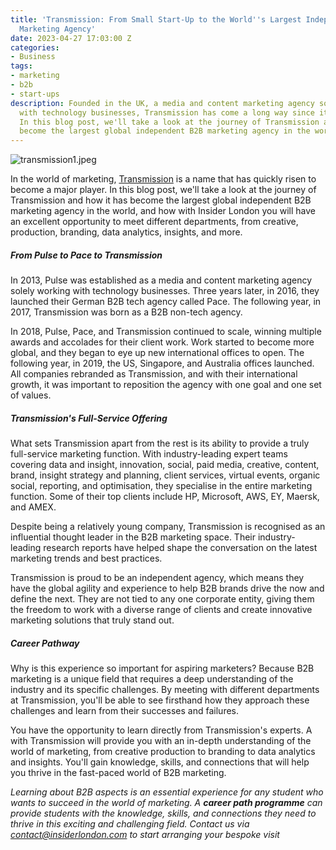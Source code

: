 ```yaml
---
title: 'Transmission: From Small Start-Up to the World''s Largest Independent B2B
  Marketing Agency'
date: 2023-04-27 17:03:00 Z
categories:
- Business
tags:
- marketing
- b2b
- start-ups
description: Founded in the UK, a media and content marketing agency solely working
  with technology businesses, Transmission has come a long way since its early days.
  In this blog post, we'll take a look at the journey of Transmission and how it has
  become the largest global independent B2B marketing agency in the world.
---
```


![transmission1.jpeg](/uploads/transmission1.jpeg)

In the world of marketing, [Transmission](https://transmissionagency.com/en-gb) is a name that has quickly risen to become a major player. In this blog post, we'll take a look at the journey of Transmission and how it has become the largest global independent B2B marketing agency in the world, and how with Insider London you will have an excellent opportunity to meet different departments, from creative, production, branding, data analytics, insights, and more.

##### From Pulse to Pace to Transmission

In 2013, Pulse was established as a media and content marketing agency solely working with technology businesses. Three years later, in 2016, they launched their German B2B tech agency called Pace. The following year, in 2017, Transmission was born as a B2B non-tech agency.

In 2018, Pulse, Pace, and Transmission continued to scale, winning multiple awards and accolades for their client work. Work started to become more global, and they began to eye up new international offices to open. The following year, in 2019, the US, Singapore, and Australia offices launched. All companies rebranded as Transmission, and with their international growth, it was important to reposition the agency with one goal and one set of values.  

##### Transmission's Full-Service Offering

What sets Transmission apart from the rest is its ability to provide a truly full-service marketing function. With industry-leading expert teams covering data and insight, innovation, social, paid media, creative, content, brand, insight strategy and planning, client services, virtual events, organic social, reporting, and optimisation, they specialise in the entire marketing function. Some of their top clients include HP, Microsoft, AWS, EY, Maersk, and AMEX.

Despite being a relatively young company, Transmission is recognised as an influential thought leader in the B2B marketing space. Their industry-leading research reports have helped shape the conversation on the latest marketing trends and best practices. 

Transmission is proud to be an independent agency, which means they have the global agility and experience to help B2B brands drive the now and define the next. They are not tied to any one corporate entity, giving them the freedom to work with a diverse range of clients and create innovative marketing solutions that truly stand out.

##### Career Pathway

Why is this experience so important for aspiring marketers? Because B2B marketing is a unique field that requires a deep understanding of the industry and its specific challenges. By meeting with different departments at Transmission, you'll be able to see firsthand how they approach these challenges and learn from their successes and failures.

You have the opportunity to learn directly from Transmission's experts. A with Transmission will provide you with an in-depth understanding of the world of marketing, from creative production to branding to data analytics and insights. You'll gain knowledge, skills, and connections that will help you thrive in the fast-paced world of B2B marketing.

*Learning about B2B aspects is an essential experience for any student who wants to succeed in the world of marketing. A **career path programme** can provide students with the knowledge, skills, and connections they need to thrive in this exciting and challenging field. Contact us via <a href="mailto:contact@insiderlondon.com">contact@insiderlondon.com</a> to start arranging your bespoke visit*





